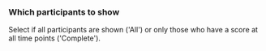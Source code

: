 ### Which participants to show

Select if all participants are shown ('All') or only those who have a score at all time points ('Complete').
